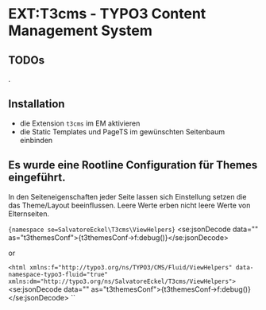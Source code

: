 # EXT:T3cms - TYPO3 Content Management System

## TODOs

.

## Installation

* die Extension ```t3cms``` im EM aktivieren
* die Static Templates und PageTS im gewünschten Seitenbaum einbinden


## Es wurde eine Rootline Configuration für Themes eingeführt.

In den Seiteneigenschaften jeder Seite lassen sich Einstellung setzen die das Theme/Layout beeinflussen. Leere Werte erben nicht leere Werte von Elternseiten.


`` {namespace se=SalvatoreEckel\T3cms\ViewHelpers}
`` <se:jsonDecode data="" as="t3themesConf">{t3themesConf->f:debug()}</se:jsonDecode>

or 

`` <html xmlns:f="http://typo3.org/ns/TYPO3/CMS/Fluid/ViewHelpers" data-namespace-typo3-fluid="true" xmlns:dm="http://typo3.org/ns/SalvatoreEckel/T3cms/ViewHelpers">
`` 		<se:jsonDecode data="" as="t3themesConf">{t3themesConf->f:debug()}</se:jsonDecode>
`` </html>

